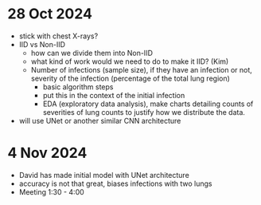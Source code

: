 # 28 Oct 2024
- stick with chest X-rays?
- IID vs Non-IID
    - how can we divide them into Non-IID
    - what kind of work would we need to do to make it IID? (Kim)
    - Number of infections (sample size), if they have an infection or not, severity of the infection (percentage of the total lung region)
        - basic algorithm steps
        - put this in the context of the initial infection
        - EDA (exploratory data analysis), make charts detailing counts of severities of lung counts to justify how we distribute the data.
- will use UNet or another similar CNN architecture

# 4 Nov 2024
- David has made initial model with UNet architecture
- accuracy is not that great, biases infections with two lungs
- Meeting 1:30 - 4:00